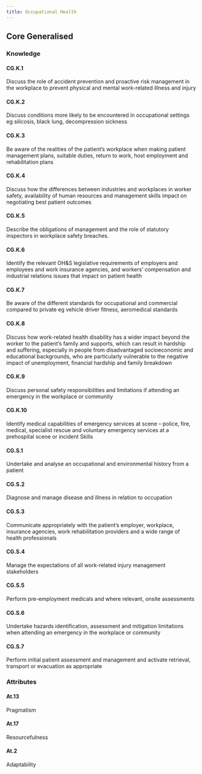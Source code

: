 ```yaml
---
title: Occupational Health
---
```


## Core Generalised

### Knowledge

#### CG.K.1

Discuss the role of accident prevention and proactive risk management in the workplace to prevent physical and mental work-related illness and injury

#### CG.K.2

Discuss conditions more likely to be encountered in occupational settings eg silicosis, black lung, decompression sickness 

#### CG.K.3

Be aware of the realities of the patient’s workplace when making patient management plans, suitable duties, return to work, host employment and rehabilitation plans

#### CG.K.4

Discuss how the differences between industries and workplaces in worker safety, availability of human resources and management skills impact on negotiating best patient outcomes

#### CG.K.5

Describe the obligations of management and the role of statutory inspectors in workplace safety breaches.

#### CG.K.6

Identify the relevant OH&S legislative requirements of employers and employees and work insurance agencies, and workers’ compensation and industrial relations issues that impact on patient health

#### CG.K.7

Be aware of the different standards for occupational and commercial compared to private eg vehicle driver fitness, aeromedical standards

#### CG.K.8

Discuss how work-related health disability has a wider impact beyond the worker to the patient’s family and supports, which can result in hardship and suffering, especially in people from disadvantaged socioeconomic and educational backgrounds, who are particularly vulnerable to the negative impact of unemployment, financial hardship and family breakdown

#### CG.K.9

Discuss personal safety responsibilities and limitations if attending an emergency in the workplace or community

#### CG.K.10

Identify medical capabilities of emergency services at scene – police, fire, medical, specialist rescue and voluntary emergency services at a prehospital scene or incident 
Skills 

#### CG.S.1

Undertake and analyse an occupational and environmental history from a patient

#### CG.S.2

Diagnose and manage disease and illness in relation to occupation

#### CG.S.3

Communicate appropriately with the patient’s employer, workplace, insurance agencies, work rehabilitation providers and a wide range of health professionals

#### CG.S.4

Manage the expectations of all work-related injury management stakeholders

#### CG.S.5

Perform pre-employment medicals and where relevant, onsite assessments

#### CG.S.6

Undertake hazards identification, assessment and mitigation limitations when attending an emergency in the workplace or community

#### CG.S.7

Perform initial patient assessment and management and activate retrieval, transport or evacuation as appropriate

### Attributes

#### At.13

Pragmatism

#### At.17

Resourcefulness

#### At.2

Adaptability
